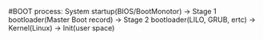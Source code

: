 #BOOT process: System startup(BIOS/BootMonotor) -> Stage 1 bootloader(Master Boot record) -> Stage 2 bootloader(LILO, GRUB, ertc) -> Kernel(Linux) -> Init(user space)

